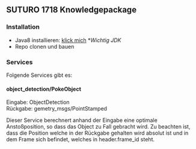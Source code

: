 ## SUTURO 1718 Knowledgepackage

### Installation

- Java8 installieren: [klick mich](https://wiki.ubuntuusers.de/Java/Installation/Oracle_Java/Java_8/) **Wichtig JDK*
- Repo clonen und bauen

### Services

Folgende Services gibt es:

#### object_detection/PokeObject

Eingabe: ObjectDetection  
Rückgabe: gemetry_msgs/PointStamped

Dieser Service berechnert anhand der Eingabe eine optimale Anstoßposition, so dass das Object zu Fall gebracht wird. Zu beachten ist, dass die Position welche in der Rückgabe gehalten wird absolut ist und in dem Frame sich befindet, welches in header.frame_id steht.